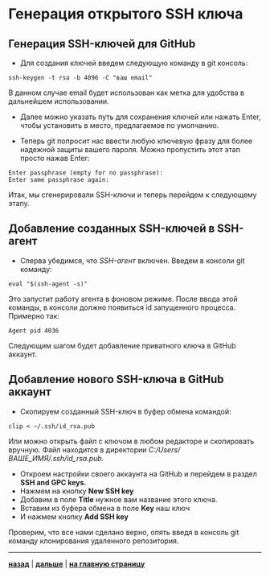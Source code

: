 # **Генерация открытого SSH ключа**

## **Генерация SSH-ключей для GitHub**

* Для создания ключей введем следующую команду в git консоль:

```bush=
ssh-keygen -t rsa -b 4096 -C "ваш email"
```

В данном случае email будет использован как метка для удобства в дальнейшем использовании.

* Далее можно указать путь для сохранения ключей или нажать Enter, чтобы установить в место, предлагаемое по умолчанию.

* Теперь git попросит нас ввести любую ключевую фразу для более надежной защиты вашего пароля. Можно пропустить этот этап просто нажав Enter:

```bush=
Enter passphrase (empty for no passphrase):
Enter same passphrase again:
```

Итак, мы сгенерировали SSH-ключи и теперь перейдем к следующему этапу.

## **Добавление созданных SSH-ключей в SSH-агент**

* Сперва убедимся, что *SSH-агент* включен.
Введем в консоли git команду:

```bush=
eval "$(ssh-agent -s)"
```

Это запустит работу агента в фоновом режиме. После ввода этой команды, в консоли должно появиться id запущенного процесса.
Примерно так:

```bush=
Agent pid 4036
```

Следующим шагом будет добавление приватного ключа в GitHub аккаунт.

## **Добавление нового SSH-ключа в GitHub аккаунт**

* Скопируем созданный SSH-ключ в буфер обмена командой:

```bush=
clip < ~/.ssh/id_rsa.pub
```

Или можно открыть файл с ключом в любом редакторе и скопировать вручную. Файл находится в директории *C:/Users/ВАШЕ_ИМЯ/.ssh/id_rsa.pub.*
* Откроем настройки своего аккаунта на GitHub и перейдем в раздел **SSH and GPC keys.** 
* Нажмем на кнопку **New SSH key**
* Добавим в поле **Title** нужное вам название этого ключа.
* Вставим из буфера обмена в поле **Key** наш ключ
* И нажмем кнопку **Add SSH key**

Проверим, что все нами сделано верно, опять введя в консоль git команду клонирования удаленного репозитория.

---

 [**назад**](/github.md) | 
[**дальше**](/gui.md) | 
 [**на главную страницу**](/readme.md)